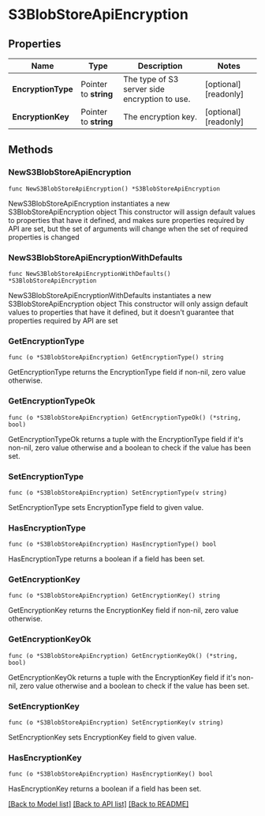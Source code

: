 # S3BlobStoreApiEncryption

## Properties

Name | Type | Description | Notes
------------ | ------------- | ------------- | -------------
**EncryptionType** | Pointer to **string** | The type of S3 server side encryption to use. | [optional] [readonly] 
**EncryptionKey** | Pointer to **string** | The encryption key. | [optional] [readonly] 

## Methods

### NewS3BlobStoreApiEncryption

`func NewS3BlobStoreApiEncryption() *S3BlobStoreApiEncryption`

NewS3BlobStoreApiEncryption instantiates a new S3BlobStoreApiEncryption object
This constructor will assign default values to properties that have it defined,
and makes sure properties required by API are set, but the set of arguments
will change when the set of required properties is changed

### NewS3BlobStoreApiEncryptionWithDefaults

`func NewS3BlobStoreApiEncryptionWithDefaults() *S3BlobStoreApiEncryption`

NewS3BlobStoreApiEncryptionWithDefaults instantiates a new S3BlobStoreApiEncryption object
This constructor will only assign default values to properties that have it defined,
but it doesn't guarantee that properties required by API are set

### GetEncryptionType

`func (o *S3BlobStoreApiEncryption) GetEncryptionType() string`

GetEncryptionType returns the EncryptionType field if non-nil, zero value otherwise.

### GetEncryptionTypeOk

`func (o *S3BlobStoreApiEncryption) GetEncryptionTypeOk() (*string, bool)`

GetEncryptionTypeOk returns a tuple with the EncryptionType field if it's non-nil, zero value otherwise
and a boolean to check if the value has been set.

### SetEncryptionType

`func (o *S3BlobStoreApiEncryption) SetEncryptionType(v string)`

SetEncryptionType sets EncryptionType field to given value.

### HasEncryptionType

`func (o *S3BlobStoreApiEncryption) HasEncryptionType() bool`

HasEncryptionType returns a boolean if a field has been set.

### GetEncryptionKey

`func (o *S3BlobStoreApiEncryption) GetEncryptionKey() string`

GetEncryptionKey returns the EncryptionKey field if non-nil, zero value otherwise.

### GetEncryptionKeyOk

`func (o *S3BlobStoreApiEncryption) GetEncryptionKeyOk() (*string, bool)`

GetEncryptionKeyOk returns a tuple with the EncryptionKey field if it's non-nil, zero value otherwise
and a boolean to check if the value has been set.

### SetEncryptionKey

`func (o *S3BlobStoreApiEncryption) SetEncryptionKey(v string)`

SetEncryptionKey sets EncryptionKey field to given value.

### HasEncryptionKey

`func (o *S3BlobStoreApiEncryption) HasEncryptionKey() bool`

HasEncryptionKey returns a boolean if a field has been set.


[[Back to Model list]](../README.md#documentation-for-models) [[Back to API list]](../README.md#documentation-for-api-endpoints) [[Back to README]](../README.md)


